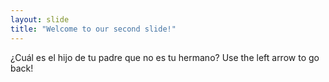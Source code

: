 ```yaml
---
layout: slide
title: "Welcome to our second slide!"
---
```

¿Cuál es el hijo de tu padre que no es tu hermano?
Use the left arrow to go back!
